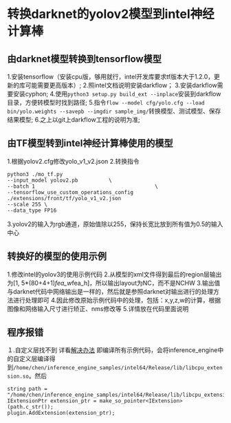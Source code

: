 # 转换darknet的yolov2模型到intel神经计算棒

## 由darknet模型转换到tensorflow模型
1.安装tensorflow（安装cpu版，够用就行，intel开发库要求tf版本大于1.2.0，更新的库可能需要更高版本）;
2.照intel文档说明安装darkflow；
3.安装darkflow需要安装cyphon;
4.使用`python3 setup.py build_ext --inplace`安装到darkflow目录，方便转模型时找到路径;
5.指令`flow --model cfg/yolo.cfg --load bin/yolo.weights --savepb --imgdir sample_img/`转换模型、测试模型、保存结果模型;
6.之上以git上darkflow工程的说明为准;

## 由TF模型转到intel神经计算棒使用的模型
1.根据yolov2.cfg修改yolo_v1_v2.json
2.转换指令
```
python3 ./mo_tf.py
--input_model yolov2.pb          \
--batch 1                                       \
--tensorflow_use_custom_operations_config ./extensions/front/tf/yolo_v1_v2.json
--scale 255 \
--data_type FP16
```
3.yolov2的输入为rgb通道，原始值除以255，保持长宽比放到所有值为0.5的输入中心

## 转换好的模型的使用示例
1.修改intel的yolov3的使用示例代码
2.从模型的xml文件得到最后的region层输出为[1, 5*(80+4+1)*fea_w*fea_h]，所以输出layout为NC，而不是NCHW
3.输出值与darknet代码中网络输出是一样的，然后就是参照darknet对输出进行的处理方法进行处理即可
4.因此修改原始示例代码中的处理，包括：x,y,z,w的计算，根据图像和网络输入尺寸进行矫正、nms修改等
5.详情放在代码里面说明

## 程序报错
１.自定义层找不到
详看[解决办法](https://software.intel.com/zh-cn/forums/computer-vision/topic/805210) 
即编译所有示例代码，会将inference_engine中的自定义层编译得到`/home/chen/inference_engine_samples/intel64/Release/lib/libcpu_extension.so`。然后
```
string path = "/home/chen/inference_engine_samples/intel64/Release/lib/libcpu_extension.so";
IExtensionPtr extension_ptr = make_so_pointer<IExtension>(path.c_str());
plugin.AddExtension(extension_ptr);
```